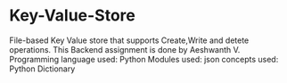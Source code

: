 # Key-Value-Store
File-based Key Value store that supports Create,Write and detete operations.
This Backend assignment is done by Aeshwanth V.
Programming language used: Python
Modules used: json
concepts used: Python Dictionary
